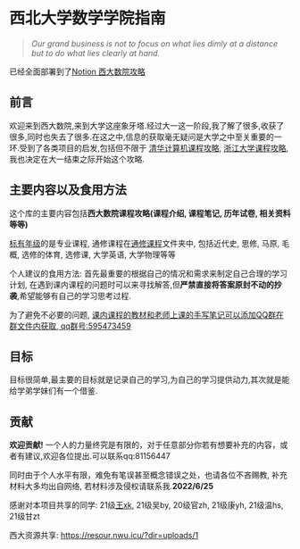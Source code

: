 # 西北大学数学学院指南

> *Our grand business is not to focus on what lies dimly at a distance but to do what lies clearly at hand.*

已经全面部署到了[Notion 西大数院攻略](https://pine-engine-d85.notion.site/1405d00356e44dc494709519ca8e766c?pvs=4)

## 前言

欢迎来到西大数院,来到大学这座象牙塔.经过大一这一阶段,我了解了很多,收获了很多,同时也失去了很多.在这之中,信息的获取毫无疑问是大学之中至关重要的一环.受到了各类项目的启发,包括但不限于  [清华计算机课程攻略](https://rekcarc-tsc-uht.readthedocs.io/en/latest/README.html),  [浙江大学课程攻略](https://github.com/QSCTech/zju-icicles),我也决定在大一结束之际开始这个攻略. 

## 主要内容以及食用方法

这个库的主要内容包括**西大数院课程攻略(课程介绍, 课程笔记, 历年试卷, 相关资料等等)**

<u>标有年级</u>的是专业课程, 通修课程在<u>通修课程</u>文件夹中, 包括近代史, 思修, 马原, 毛概, 选修的体育, 选修课, 大学英语, 大学物理等等

个人建议的食用方法: 首先最重要的根据自己的情况和需求来制定自己合理的学习计划,  在遇到课内课程的问题时可以来寻找解答,但**严禁直接将答案原封不动的抄袭**,希望能够有自己的学习思考过程. 

为了避免不必要的问题, <u>课内课程的教材和老师上课的手写笔记可以添加QQ群在群文件内获取, qq群号:595473459</u>

## 目标

目标很简单,最主要的目标就是记录自己的学习,为自己的学习提供动力,其次就是能给学弟学妹们有一个借鉴.

## 贡献
**欢迎贡献!** 一个人的力量终究是有限的，对于任意部分你若有想要补充的内容，或者有建议,欢迎各位提出.可以联系qq:81156447

同时由于个人水平有限，难免有笔误甚至概念错误之处，也请各位不吝赐教, 补充材料大多均出自网络, 若材料涉及侵权请联系我.**2022/6/25**

感谢对本项目共享的同学: 21级[王xk](https://starryious.github.io/KamdenWang2003.github.io/), 21级吴by, 20级官zh, 21级康yh, 21级温hs, 21级甘zt

西大资源共享: https://resour.nwu.icu/?dir=uploads/1
